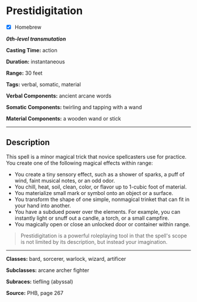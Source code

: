 # Prestidigitation

- [x] Homebrew

***0th-level transmutation***

**Casting Time:** action

**Duration:** instantaneous

**Range:** 30 feet

**Tags:** verbal, somatic, material

**Verbal Components:** ancient arcane words

**Somatic Components:** twirling and tapping with a wand

**Material Components:** a wooden wand or stick

---

## Description
This spell is a minor magical trick that novice spellcasters use for practice. You create one of the following magical effects within range:
- You create a tiny sensory effect, such as a shower of sparks, a puff of wind, faint musical notes, or an odd odor.
- You chill, heat, soil, clean, color, or flavor up to 1-cubic foot of material.
- You materialize small mark or symbol onto an object or a surface.
- You transform the shape of one simple, nonmagical trinket that can fit in your hand into another.
- You have a subdued power over the elements. For example, you can instantly light or snuff out a candle, a torch, or a small campfire.
- You magically open or close an unlocked door or container within range.

> Prestidigitation is a powerful roleplaying tool in that the spell's scope is not limited by its description, but instead your imagination.

---

**Classes:** bard, sorcerer, warlock, wizard, artificer

**Subclasses:** arcane archer fighter

**Subraces:** tiefling (abyssal)

**Source:** PHB, page 267
